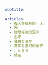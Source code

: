 ```yaml
---
subtitle:
  - 
articles:
  - 每天都是新的一天
  - 园
  - 隐隐呼吸的沼泽
  - 重阳
  - 琴意盈旧梦
  - 真实与虚幻的疆界
  - 。o 0 O
  - 终曲
---
```

